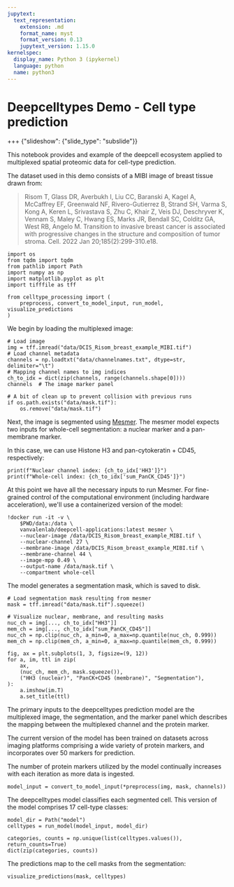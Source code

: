 ```yaml
---
jupytext:
  text_representation:
    extension: .md
    format_name: myst
    format_version: 0.13
    jupytext_version: 1.15.0
kernelspec:
  display_name: Python 3 (ipykernel)
  language: python
  name: python3
---
```


# Deepcelltypes Demo - Cell type prediction

+++ {"slideshow": {"slide_type": "subslide"}}

This notebook provides and example of the deepcell ecosystem applied to
multiplexed spatial proteomic data for cell-type prediction.

The dataset used in this demo consists of a MIBI image of breast tissue drawn
from:

> Risom T, Glass DR, Averbukh I, Liu CC, Baranski A, Kagel A, McCaffrey
> EF, Greenwald NF, Rivero-Gutierrez B, Strand SH, Varma S, Kong A, Keren L,
> Srivastava S, Zhu C, Khair Z, Veis DJ, Deschryver K, Vennam S, Maley C, Hwang
> ES, Marks JR, Bendall SC, Colditz GA, West RB, Angelo M. Transition to invasive
> breast cancer is associated with progressive changes in the structure and
> composition of tumor stroma. Cell. 2022 Jan 20;185(2):299-310.e18.

```{code-cell} ipython3
import os
from tqdm import tqdm
from pathlib import Path
import numpy as np
import matplotlib.pyplot as plt
import tifffile as tff

from celltype_processing import (
    preprocess, convert_to_model_input, run_model, visualize_predictions
)
```

We begin by loading the multiplexed image:

```{code-cell} ipython3
# Load image
img = tff.imread("data/DCIS_Risom_breast_example_MIBI.tif")
# Load channel metadata
channels = np.loadtxt("data/channelnames.txt", dtype=str, delimiter="\t")
# Mapping channel names to img indices
ch_to_idx = dict(zip(channels, range(channels.shape[0])))
channels  # The image marker panel
```

```{code-cell} ipython3
# A bit of clean up to prevent collision with previous runs
if os.path.exists("data/mask.tif"):
    os.remove("data/mask.tif")
```

Next, the image is segmented using [Mesmer](https://pubmed.ncbi.nlm.nih.gov/34795433/).
The mesmer model expects two inputs for whole-cell segmentation: a nuclear
marker and a pan-membrane marker.

In this case, we can use Histone H3 and pan-cytokeratin + CD45, respectively:

```{code-cell} ipython3
print(f"Nuclear channel index: {ch_to_idx['HH3']}")
print(f"Whole-cell index: {ch_to_idx['sum_PanCK_CD45']}")
```

At this point we have all the necessary inputs to run Mesmer. For fine-grained
control of the computational environment (including hardware acceleration),
we'll use a containerized version of the model:

```{code-cell} ipython3
!docker run -it -v \
    $PWD/data:/data \
    vanvalenlab/deepcell-applications:latest mesmer \
    --nuclear-image /data/DCIS_Risom_breast_example_MIBI.tif \
    --nuclear-channel 27 \
    --membrane-image /data/DCIS_Risom_breast_example_MIBI.tif \
    --membrane-channel 44 \
    --image-mpp 0.49 \
    --output-name /data/mask.tif \
    --compartment whole-cell
```

The model generates a segmentation mask, which is saved to disk.

```{code-cell} ipython3
# Load segmentation mask resulting from mesmer
mask = tff.imread("data/mask.tif").squeeze()
```

```{code-cell} ipython3
# Visualize nuclear, membrane, and resulting masks
nuc_ch = img[..., ch_to_idx["HH3"]]
mem_ch = img[..., ch_to_idx["sum_PanCK_CD45"]]
nuc_ch = np.clip(nuc_ch, a_min=0, a_max=np.quantile(nuc_ch, 0.999))
mem_ch = np.clip(mem_ch, a_min=0, a_max=np.quantile(mem_ch, 0.999))
```

```{code-cell} ipython3
fig, ax = plt.subplots(1, 3, figsize=(9, 12))
for a, im, ttl in zip(
    ax,
    (nuc_ch, mem_ch, mask.squeeze()),
    ("HH3 (nuclear)", "PanCK+CD45 (membrane)", "Segmentation"),
):
    a.imshow(im.T)
    a.set_title(ttl)
```

The primary inputs to the deepcelltypes prediction model are the multiplexed
image, the segmentation, and the marker panel which describes the mapping between
the multiplexed channel and the protein marker.

The current version of the model has been trained on datasets across imaging
platforms comprising a wide variety of protein markers, and incorporates over
50 markers for prediction.

The number of protein markers utilized by the model continually increases with
each iteration as more data is ingested.

```{code-cell} ipython3
model_input = convert_to_model_input(*preprocess(img, mask, channels))
```

The deepcelltypes model classifies each segmented cell. This version of the
model comprises 17 cell-type classes:

```{code-cell} ipython3
model_dir = Path("model")
celltypes = run_model(model_input, model_dir)
```

```{code-cell} ipython3
categories, counts = np.unique(list(celltypes.values()), return_counts=True)
dict(zip(categories, counts))
```

The predictions map to the cell masks from the segmentation:

```{code-cell} ipython3
visualize_predictions(mask, celltypes)
```

